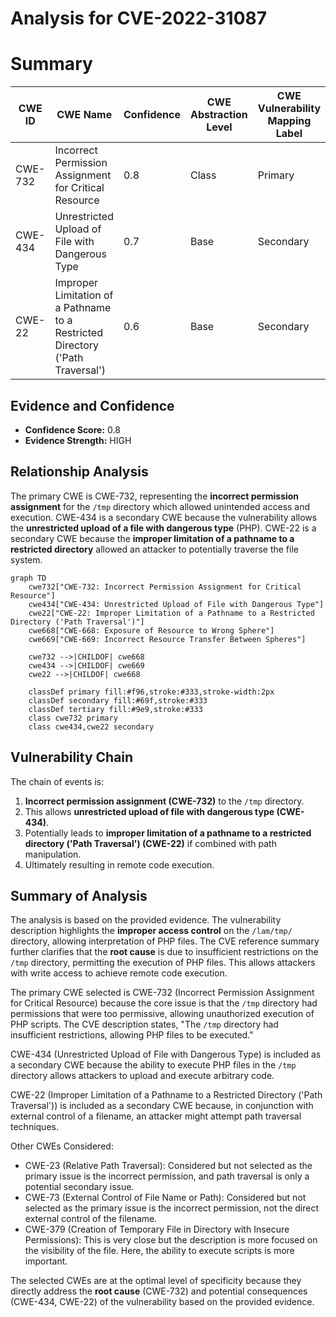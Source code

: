 # Analysis for CVE-2022-31087

# Summary
| CWE ID | CWE Name | Confidence | CWE Abstraction Level | CWE Vulnerability Mapping Label | CWE-Vulnerability Mapping Notes |
|---|---|---|---|---|---|
| CWE-732 | Incorrect Permission Assignment for Critical Resource | 0.8 | Class | Primary | Allowed-with-Review |
| CWE-434 | Unrestricted Upload of File with Dangerous Type | 0.7 | Base | Secondary | Allowed |
| CWE-22 | Improper Limitation of a Pathname to a Restricted Directory ('Path Traversal') | 0.6 | Base | Secondary | Allowed |

## Evidence and Confidence

*   **Confidence Score:** 0.8
*   **Evidence Strength:** HIGH

## Relationship Analysis
The primary CWE is CWE-732, representing the **incorrect permission assignment** for the `/tmp` directory which allowed unintended access and execution. CWE-434 is a secondary CWE because the vulnerability allows the **unrestricted upload of a file with dangerous type** (PHP). CWE-22 is a secondary CWE because the **improper limitation of a pathname to a restricted directory** allowed an attacker to potentially traverse the file system.

```mermaid
graph TD
    cwe732["CWE-732: Incorrect Permission Assignment for Critical Resource"]
    cwe434["CWE-434: Unrestricted Upload of File with Dangerous Type"]
    cwe22["CWE-22: Improper Limitation of a Pathname to a Restricted Directory ('Path Traversal')"]
    cwe668["CWE-668: Exposure of Resource to Wrong Sphere"]
    cwe669["CWE-669: Incorrect Resource Transfer Between Spheres"]

    cwe732 -->|CHILDOF| cwe668
    cwe434 -->|CHILDOF| cwe669
    cwe22 -->|CHILDOF| cwe668

    classDef primary fill:#f96,stroke:#333,stroke-width:2px
    classDef secondary fill:#69f,stroke:#333
    classDef tertiary fill:#9e9,stroke:#333
    class cwe732 primary
    class cwe434,cwe22 secondary
```

## Vulnerability Chain
The chain of events is:
1.  **Incorrect permission assignment (CWE-732)** to the `/tmp` directory.
2.  This allows **unrestricted upload of file with dangerous type (CWE-434)**.
3.  Potentially leads to **improper limitation of a pathname to a restricted directory ('Path Traversal') (CWE-22)** if combined with path manipulation.
4.  Ultimately resulting in remote code execution.

## Summary of Analysis
The analysis is based on the provided evidence. The vulnerability description highlights the **improper access control** on the `/lam/tmp/` directory, allowing interpretation of PHP files. The CVE reference summary further clarifies that the **root cause** is due to insufficient restrictions on the `/tmp` directory, permitting the execution of PHP files. This allows attackers with write access to achieve remote code execution.

The primary CWE selected is CWE-732 (Incorrect Permission Assignment for Critical Resource) because the core issue is that the `/tmp` directory had permissions that were too permissive, allowing unauthorized execution of PHP scripts. The CVE description states, "The `/tmp` directory had insufficient restrictions, allowing PHP files to be executed."

CWE-434 (Unrestricted Upload of File with Dangerous Type) is included as a secondary CWE because the ability to execute PHP files in the `/tmp` directory allows attackers to upload and execute arbitrary code.

CWE-22 (Improper Limitation of a Pathname to a Restricted Directory ('Path Traversal')) is included as a secondary CWE because, in conjunction with external control of a filename, an attacker might attempt path traversal techniques.

Other CWEs Considered:

*   CWE-23 (Relative Path Traversal): Considered but not selected as the primary issue is the incorrect permission, and path traversal is only a potential secondary issue.
*   CWE-73 (External Control of File Name or Path): Considered but not selected as the primary issue is the incorrect permission, not the direct external control of the filename.
*   CWE-379 (Creation of Temporary File in Directory with Insecure Permissions): This is very close but the description is more focused on the visibility of the file. Here, the ability to execute scripts is more important.

The selected CWEs are at the optimal level of specificity because they directly address the **root cause** (CWE-732) and potential consequences (CWE-434, CWE-22) of the vulnerability based on the provided evidence.